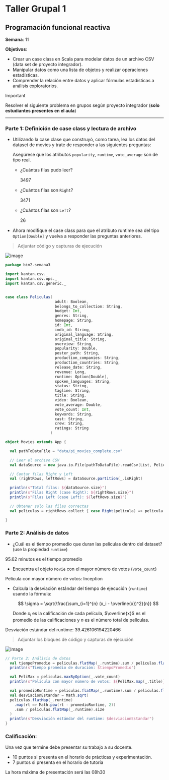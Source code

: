 # Taller Grupal  1
## Programación funcional reactiva

**Semana**: 11

**Objetivos**:

- Crear un case class en Scala para modelar datos de un archivo CSV (data set de proyecto integrador).
- Manipular datos como una lista de objetos y realizar operaciones estadísticas.
- Comprender la relación entre datos y aplicar fórmulas estadísticas a análisis exploratorios.

> [!IMPORTANT]
> Resolver el siguiente problema en grupos según proyecto integrador (**solo estudiantes presentes en el aula**)

***



### Parte 1: Definición de case class y lectura de archivo

- Utilizando la case clase que construyó, como tarea, lea los datos del dataset de movies y trate de responder a las siguientes preguntas:

  Asegúrese que los atributos `popularity`, `runtime`, `vote_average` son de tipo real.

  - ¿Cuántas ﬁlas pudo leer?

    3497

  - ¿Cuántos ﬁlas son `Right`?
 
    3471

  - ¿Cuántos ﬁlas son `Left`?

    26
    
- Ahora modiﬁque el case class para que el atributo runtime sea del tipo
`Option[Double]` y vuelva a responder las preguntas anteriores.


> Adjuntar código y capturas de ejecución

![image](https://github.com/user-attachments/assets/1a2ec733-f9e1-45c9-8d61-a985f8bf9d09)



```scala
package bim2.semana3

import kantan.csv._
import kantan.csv.ops._
import kantan.csv.generic._


case class Peliculas(
                      adult: Boolean,
                      belongs_to_collection: String,
                      budget: Int,
                      genres: String,
                      homepage: String,
                      id: Int,
                      imdb_id: String,
                      original_language: String,
                      original_title: String,
                      overview: String,
                      popularity: Double,
                      poster_path: String,
                      production_companies: String,
                      production_countries: String,
                      release_date: String,
                      revenue: Long,
                      runtime: Option[Double],
                      spoken_languages: String,
                      status: String,
                      tagline: String,
                      title: String,
                      video: Boolean,
                      vote_average: Double,
                      vote_count: Int,
                      keywords: String,
                      cast: String,
                      crew: String,
                      ratings: String
                    )

object Movies extends App {

  val pathToDataFile = "data/pi_movies_complete.csv"

  // Leer el archivo CSV
  val dataSource = new java.io.File(pathToDataFile).readCsv[List, Peliculas](rfc.withHeader.withCellSeparator(';'))

  // Contar filas Right y Left
  val (rightRows, leftRows) = dataSource.partition(_.isRight)

  println(s"Total filas: ${dataSource.size}")
  println(s"Filas Right (case Right): ${rightRows.size}")
  println(s"Filas Left (case Left): ${leftRows.size}")

  // Obtener solo las filas correctas
  val peliculas = rightRows.collect { case Right(pelicula) => pelicula }

}


```

### Parte 2: Análisis de datos

- ¿Cuál es el tiempo promedio que duran las películas dentro del dataset? (use la propiedad `runtime`)

95.62 minutos es el tiempo promedio
  
- Encuentra el objeto `Movie` con el mayor número de votos (`vote_count`)

Película con mayor número de votos: Inception 

- Calcula la desviación estándar del tiempo de ejecución (`runtime`) usando la fórmula:

  $$
  \sigma = \sqrt{\frac{\sum_{i=1}^{n} (x_i - \overline{x})^2}{n}}
  $$

  Donde $x_i$ es la calificación de cada película, $\overline{x}$ es el promedio de las calificaciones y $n$ es el número total de películas.


Desviación estándar del runtime: 39.426106194220466
> Adjuntar los bloques de código y capturas de ejecución

![image](https://github.com/user-attachments/assets/a9b84347-92ef-4e78-aa26-a189fa09bc2b)


``` scala
// Parte 2: Análisis de datos
  val tiempoPromedio = peliculas.flatMap(_.runtime).sum / peliculas.flatMap(_.runtime).size
  println(s"Tiempo promedio de duración: $tiempoPromedio")

  val PeliMax = peliculas.maxByOption(_.vote_count)
  println(s"Película con mayor número de votos: ${PeliMax.map(_.title)}")

  val promedioRuntime = peliculas.flatMap(_.runtime).sum / peliculas.flatMap(_.runtime).size
  val desviacionEstandar = Math.sqrt(
  peliculas.flatMap(_.runtime)
    .map(rt => Math.pow(rt - promedioRuntime, 2))
    .sum / peliculas.flatMap(_.runtime).size
  )
  println(s"Desviación estándar del runtime: $desviacionEstandar")
}

```
### Calificación:

Una vez que termine debe presentar su trabajo a su docente.

- 10 puntos si presenta en el horario de prácticas y experimentación.
- 7 puntos si presenta en el horario de tutoría

La hora máxima de presentación será las 08h30
